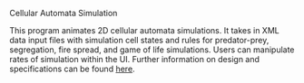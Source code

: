 Cellular Automata Simulation

This program animates 2D cellular automata simulations. It takes in XML data input files with simulation cell states and rules for predator-prey, segregation, fire spread, and game of life simulations. Users can manipulate rates of simulation within the UI. Further information on design and specifications can be found [here](https://github.com/ArchanaAhlawat/Cellular-Automata-Simulation/blob/master/CodeReview).

